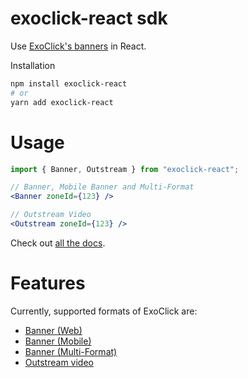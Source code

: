 # exoclick-react sdk
Use [ExoClick's banners](https://www.exoclick.com/signup/?login=tomhooijenga) in React.

Installation
```bash
npm install exoclick-react
# or
yarn add exoclick-react
```

# Usage
```jsx
import { Banner, Outstream } from "exoclick-react";

// Banner, Mobile Banner and Multi-Format
<Banner zoneId={123} />

// Outstream Video
<Outstream zoneId={123} />
```
Check out [all the docs](https://exoclick-react.netlify.app).

# Features
Currently, supported formats of ExoClick are:
* [Banner (Web)](https://exoclick-react.netlify.app/src-components-banner-banner#regular-web)
* [Banner (Mobile)](https://exoclick-react.netlify.app/src-components-banner-banner#mobile)
* [Banner (Multi-Format)](https://exoclick-react.netlify.app/src-components-banner-banner#multi-format)
* [Outstream video](https://exoclick-react.netlify.app/src-components-outstream-outstream)